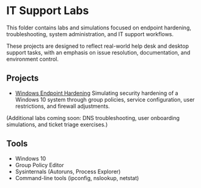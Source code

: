 # IT Support Labs

This folder contains labs and simulations focused on endpoint hardening, troubleshooting, system administration, and IT support workflows.

These projects are designed to reflect real-world help desk and desktop support tasks, with an emphasis on issue resolution, documentation, and environment control.

## Projects

- [Windows Endpoint Hardening](Windows-Endpoint-Hardening)
      Simulating security hardening of a Windows 10 system through group policies, service configuration, user restrictions, and firewall adjustments.

(Additional labs coming soon: DNS troubleshooting, user onboarding simulations, and ticket triage exercises.)

## Tools

- Windows 10  
- Group Policy Editor  
- Sysinternals (Autoruns, Process Explorer)  
- Command-line tools (ipconfig, nslookup, netstat)  


